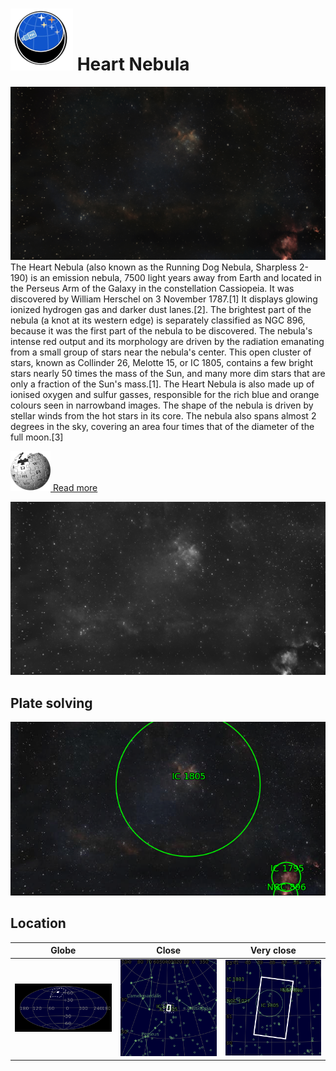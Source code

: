 # ![](../Imaging//Common/pyl-tiny.png) Heart Nebula
![IMG](../Imaging//Original/Heart_Nebula.jpg)
The Heart Nebula (also known as the Running Dog Nebula, Sharpless 2-190) is an emission nebula, 7500 light years away from Earth and located in the Perseus Arm of the Galaxy in the constellation Cassiopeia. It was discovered by William Herschel on 3 November 1787.[1] It displays glowing ionized hydrogen gas and darker dust lanes.[2]. The brightest part of the nebula (a knot at its western edge) is separately classified as NGC 896, because it was the first part of the nebula to be discovered. The nebula's intense red output and its morphology are driven by the radiation emanating from a small group of stars near the nebula's center. This open cluster of stars, known as Collinder 26, Melotte 15, or IC 1805, contains a few bright stars nearly 50 times the mass of the Sun, and many more dim stars that are only a fraction of the Sun's mass.[1]. The Heart Nebula is also made up of ionised oxygen and sulfur gasses, responsible for the rich blue and orange colours seen in narrowband images. The shape of the nebula is driven by stellar winds from the hot stars in its core. The nebula also spans almost 2 degrees in the sky, covering an area four times that of the diameter of the full moon.[3]

[![](../Imaging/Common/Wikipedia.png) Read more](https://en.wikipedia.org/wiki/Heart_Nebula)

![IMG](../Imaging//Grayscale/Heart_Nebula.jpg)


## Plate solving
![IMG](../Imaging//Annotated/Heart_Nebula_Annotated.jpg)

## Location 

| Globe | Close | Very close |
| ----- | ----- | ----- |
|![IMG](../Imaging//Annotated/Heart_Nebula_Globe.jpg) |![IMG](../Imaging//Annotated/Heart_Nebula_Close.jpg) |![IMG](../Imaging//Annotated/Heart_Nebula_Closer.jpg) |